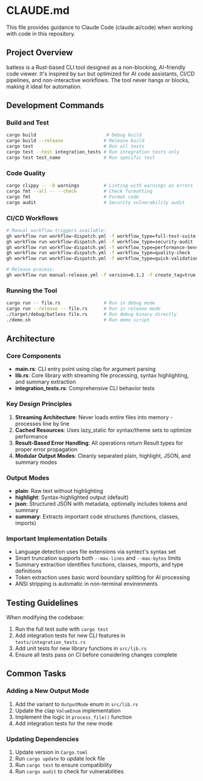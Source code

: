 # CLAUDE.md

This file provides guidance to Claude Code (claude.ai/code) when working with code in this repository.

## Project Overview

batless is a Rust-based CLI tool designed as a non-blocking, AI-friendly code viewer. It's inspired by `bat` but optimized for AI code assistants, CI/CD pipelines, and non-interactive workflows. The tool never hangs or blocks, making it ideal for automation.

## Development Commands

### Build and Test
```bash
cargo build                          # Debug build
cargo build --release               # Release build  
cargo test                          # Run all tests
cargo test --test integration_tests # Run integration tests only
cargo test test_name                # Run specific test
```

### Code Quality
```bash
cargo clippy -- -D warnings         # Linting with warnings as errors
cargo fmt --all -- --check          # Check formatting
cargo fmt                           # Format code
cargo audit                         # Security vulnerability audit
```

### CI/CD Workflows
```bash
# Manual workflow triggers available:
gh workflow run workflow-dispatch.yml -f workflow_type=full-test-suite
gh workflow run workflow-dispatch.yml -f workflow_type=security-audit
gh workflow run workflow-dispatch.yml -f workflow_type=performance-benchmark
gh workflow run workflow-dispatch.yml -f workflow_type=quality-check
gh workflow run workflow-dispatch.yml -f workflow_type=quick-validation

# Release process:
gh workflow run manual-release.yml -f version=0.1.2 -f create_tag=true -f dry_run=false
```

### Running the Tool
```bash
cargo run -- file.rs                # Run in debug mode
cargo run --release -- file.rs      # Run in release mode
./target/debug/batless file.rs      # Run debug binary directly
./demo.sh                           # Run demo script
```

## Architecture

### Core Components
- **main.rs**: CLI entry point using clap for argument parsing
- **lib.rs**: Core library with streaming file processing, syntax highlighting, and summary extraction
- **integration_tests.rs**: Comprehensive CLI behavior tests

### Key Design Principles
1. **Streaming Architecture**: Never loads entire files into memory - processes line by line
2. **Cached Resources**: Uses lazy_static for syntax/theme sets to optimize performance
3. **Result-Based Error Handling**: All operations return Result types for proper error propagation
4. **Modular Output Modes**: Cleanly separated plain, highlight, JSON, and summary modes

### Output Modes
- **plain**: Raw text without highlighting
- **highlight**: Syntax-highlighted output (default)
- **json**: Structured JSON with metadata, optionally includes tokens and summary
- **summary**: Extracts important code structures (functions, classes, imports)

### Important Implementation Details
- Language detection uses file extensions via syntect's syntax set
- Smart truncation supports both `--max-lines` and `--max-bytes` limits
- Summary extraction identifies functions, classes, imports, and type definitions
- Token extraction uses basic word boundary splitting for AI processing
- ANSI stripping is automatic in non-terminal environments

## Testing Guidelines

When modifying the codebase:
1. Run the full test suite with `cargo test`
2. Add integration tests for new CLI features in `tests/integration_tests.rs`
3. Add unit tests for new library functions in `src/lib.rs`
4. Ensure all tests pass on CI before considering changes complete

## Common Tasks

### Adding a New Output Mode
1. Add the variant to `OutputMode` enum in `src/lib.rs`
2. Update the clap `ValueEnum` implementation
3. Implement the logic in `process_file()` function
4. Add integration tests for the new mode

### Updating Dependencies
1. Update version in `Cargo.toml`
2. Run `cargo update` to update lock file
3. Run `cargo test` to ensure compatibility
4. Run `cargo audit` to check for vulnerabilities